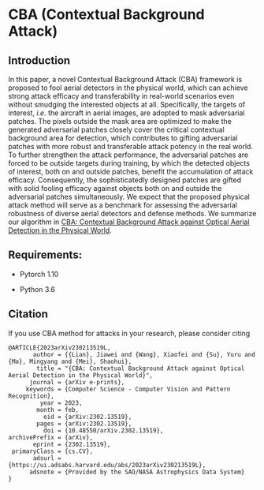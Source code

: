 # CBA (Contextual Background Attack)

## Introduction

In this paper, a novel Contextual Background Attack (CBA) framework is proposed to fool aerial detectors in the physical world, which can achieve strong attack efficacy and transferability in real-world scenarios even without smudging the interested objects at all. Specifically, the targets of interest, *i.e.* the aircraft in aerial images, are adopted to mask adversarial patches. The pixels outside the mask area are optimized to make the generated adversarial patches closely cover the critical contextual background area for detection, which contributes to gifting adversarial patches with more robust and transferable attack potency in the real world. To further strengthen the attack performance, the adversarial patches are forced to be outside targets during training, by which the detected objects of interest, both on and outside patches, benefit the accumulation of attack efficacy. Consequently, the sophisticatedly designed patches are gifted with solid fooling efficacy against objects both on and outside the adversarial patches simultaneously. We expect that the proposed physical attack method will serve as a benchmark for assessing the adversarial robustness of diverse aerial detectors and defense methods. We summarize our algorithm in [CBA: Contextual Background Attack against Optical Aerial Detection in the Physical World](https://arxiv.org/pdf/2302.13519.pdf).

## Requirements:

* Pytorch 1.10

* Python 3.6

## Citation

If you use CBA method for attacks in your research, please consider citing

```
@ARTICLE{2023arXiv230213519L,
       author = {{Lian}, Jiawei and {Wang}, Xiaofei and {Su}, Yuru and {Ma}, Mingyang and {Mei}, Shaohui},
        title = "{CBA: Contextual Background Attack against Optical Aerial Detection in the Physical World}",
      journal = {arXiv e-prints},
     keywords = {Computer Science - Computer Vision and Pattern Recognition},
         year = 2023,
        month = feb,
          eid = {arXiv:2302.13519},
        pages = {arXiv:2302.13519},
          doi = {10.48550/arXiv.2302.13519},
archivePrefix = {arXiv},
       eprint = {2302.13519},
 primaryClass = {cs.CV},
       adsurl = {https://ui.adsabs.harvard.edu/abs/2023arXiv230213519L},
      adsnote = {Provided by the SAO/NASA Astrophysics Data System}
}
```
